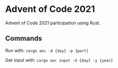 # Advent of Code 2021

Advent of Code 2021 participation using Rust.

## Commands

Run with: `cargo aoc -d {day} -p {part}`

Get input with: `cargo aoc input -d {day} -y {year}`
